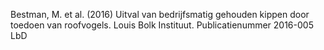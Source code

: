 Bestman, M. et al. (2016) Uitval van bedrijfsmatig gehouden kippen door toedoen van roofvogels. Louis Bolk Instituut. Publicatienummer 2016-005 LbD